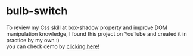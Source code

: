 # bulb-switch
To review my Css skill at box-shadow property and improve  DOM manipulation knowledge, I found this project on YouTube and created it in practice by my own :) 
 <br>
you can check demo by <a href='https://todolist-gooddevil79.netlify.app/'>clicking  here!</a>

